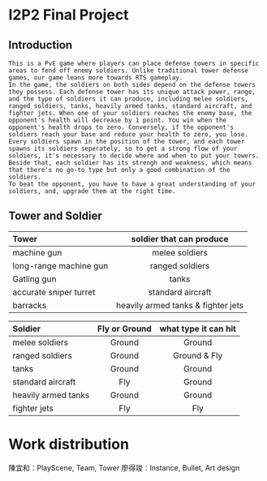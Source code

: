 # I2P2 Final Project

## Introduction

    This is a PvE game where players can place defense towers in specific areas to fend off enemy soldiers. Unlike traditional tower defense games, our game leans more towards RTS gameplay. 
    In the game, the soldiers on both sides depend on the defense towers they possess. Each defense tower has its unique attack power, range, and the type of soldiers it can produce, including melee soldiers, ranged soldiers, tanks, heavily armed tanks, standard aircraft, and fighter jets. When one of your soldiers reaches the enemy base, the opponent's health will decrease by 1 point. You win when the opponent's health drops to zero. Conversely, if the opponent's soldiers reach your base and reduce your health to zero, you lose.
    Every soldiers spawn in the position of the tower, and each tower spawns its soldiers seperately, so to get a strong flow of your soldiers, it's necessary to decide where and when to put your towers. Beside that, each soldier has its strengh and weakness, which means that there's no go-to type but only a good combination of the soldiers.
    To beat the opponent, you have to have a great understanding of your soldiers, and, upgrade them at the right time.

## Tower and Soldier
| **Tower**                      | **soldier that can produce** |
| :----------------------------- | :--------------------------: |
| machine gun                    |         melee soldiers       |
| long-range machine gun         |         ranged soldiers      |
| Gatling gun                    |         tanks                |
| accurate sniper turret         |         standard aircraft    |
| barracks              |  heavily armed tanks & fighter jets   |

| **Soldier**                      | **Fly or Ground** | **what type it can hit** |
| :------------------------------- | :---------------: | :----------------------: |
| melee soldiers                   |      Ground       |         Ground           |
| ranged soldiers                  |      Ground       |         Ground & Fly     |
| tanks                            |      Ground       |         Ground           |
| standard aircraft                |      Fly          |         Ground           |
| heavily armed tanks              |      Ground       |         Ground           |
| fighter jets                     |      Fly          |         Fly              |

# Work distribution

陳宜和：PlayScene, Team, Tower
廖得竣：Instance, Bullet, Art design

